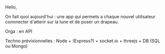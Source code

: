 Hello,

On fait quoi aujourd'hui : une app qui permets a chaque nouvel utilisateur connnecter d'atterir sur la lune et de poser un drapeau.

Orga : en API

Techno prévisionnelles : 
Node + (Express?) + socket.io + threejs + DB (SQL ou Mongo)
